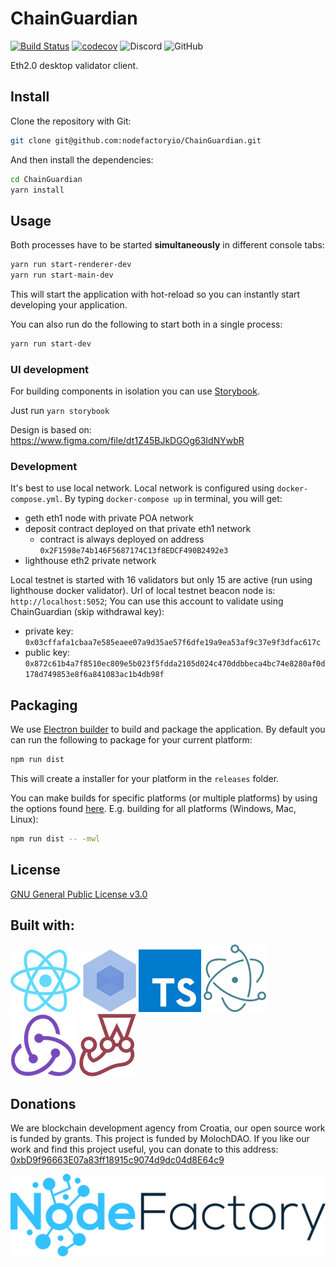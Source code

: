 # ChainGuardian

[![Build Status](https://travis-ci.org/NodeFactoryIo/ChainGuardian.svg?branch=master)](https://travis-ci.org/NodeFactoryIo/ChainGuardian)
[![codecov](https://codecov.io/gh/NodeFactoryIo/ChainGuardian/branch/master/graph/badge.svg)](https://codecov.io/gh/NodeFactoryIo/ChainGuardian)
![Discord](https://img.shields.io/discord/608204864593461248?color=blue&label=Discord&logo=discord)
![GitHub](https://img.shields.io/github/license/NodeFactoryIo/ChainGuardian)

Eth2.0 desktop validator client.

## Install
Clone the repository with Git:

```bash
git clone git@github.com:nodefactoryio/ChainGuardian.git
```

And then install the dependencies:

```bash
cd ChainGuardian
yarn install
```

## Usage
Both processes have to be started **simultaneously** in different console tabs:

```bash
yarn run start-renderer-dev
yarn run start-main-dev
```

This will start the application with hot-reload so you can instantly start developing your application.

You can also run do the following to start both in a single process:

```bash
yarn run start-dev
```

### UI development
For building components in isolation you can use [Storybook](https://storybook.js.org/).

Just run `yarn storybook` 

Design is based on: https://www.figma.com/file/dt1Z45BJkDGOg63IdNYwbR

### Development

It's best to use local network. Local network is configured using `docker-compose.yml`.
By typing `docker-compose up` in terminal, you will get:
- geth eth1 node with private POA network
- deposit contract deployed on that private eth1 network
    - contract is always deployed on address `0x2F1598e74b146F5687174C13f8EDCF490B2492e3`
- lighthouse eth2 private network

Local testnet is started with 16 validators but only 15 are active (run using lighthouse docker validator).
Url of local testnet beacon node is: `http://localhost:5052`;
You can use this account to validate using ChainGuardian (skip withdrawal key):
- private key: `0x03cffafa1cbaa7e585eaee07a9d35ae57f6dfe19a9ea53af9c37e9f3dfac617c`
- public key: `0x872c61b4a7f8510ec809e5b023f5fdda2105d024c470ddbbeca4bc74e8280af0d178d749853e8f6a841083ac1b4db98f`

## Packaging
We use [Electron builder](https://www.electron.build/) to build and package the application. By default you can run the following to package for your current platform:

```bash
npm run dist
```

This will create a installer for your platform in the `releases` folder.

You can make builds for specific platforms (or multiple platforms) by using the options found [here](https://www.electron.build/cli). E.g. building for all platforms (Windows, Mac, Linux):

```bash
npm run dist -- -mwl
```

## License
[GNU General Public License v3.0](https://www.gnu.org/licenses/gpl-3.0.en.html)

## Built with:

[![React](docs/img/react.png)](https://reactjs.org/)
[![Webpack](docs/img/webpack.png)](https://webpack.js.org/)
[![TypeScript](docs/img/ts.png)](https://www.typescriptlang.org/)
[![Electron](docs/img/electron.png)](https://electronjs.org/)
[![Redux](docs/img/redux.png)](https://redux.js.org/)
[![Jest](docs/img/jest.png)](https://facebook.github.io/jest/)

## Donations

We are blockchain development agency from Croatia, our open source work is funded by grants.
This project is funded by MolochDAO. If you like our work and find this project useful, you can donate to 
this address: 
[0xbD9f96663E07a83ff18915c9074d9dc04d8E64c9](https://etherscan.io/address/0xbD9f96663E07a83ff18915c9074d9dc04d8E64c9)


[![NodeFactory](docs/img/nodefactory.png)](https://nodefactory.io)
